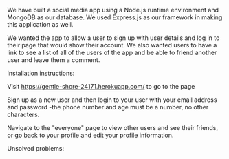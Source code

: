 We have built a social media app using a Node.js runtime environment and MongoDB as our database. We used Express.js as our framework in making this application as well.

We wanted the app to allow a user to sign up with user details and log in to their page that would show their account. We also wanted users to have a link to see a list of all of the users of the app and be able to friend another user and leave them a comment.

Installation instructions:

Visit https://gentle-shore-24171.herokuapp.com/ to go to the page

Sign up as a new user and then login to your user with your email address and password
    -the phone number and age must be a number, no other characters.

Navigate to the "everyone" page to view other users and see their friends, or go back to your profile and edit your profile information.


Unsolved problems:

